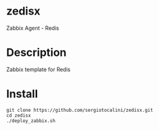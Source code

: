 # zedisx
Zabbix Agent - Redis

# Description
Zabbix template for Redis

# Install

```
git clone https://github.com/sergiotocalini/zedisx.git
cd zedisx
./deploy_zabbix.sh
```
